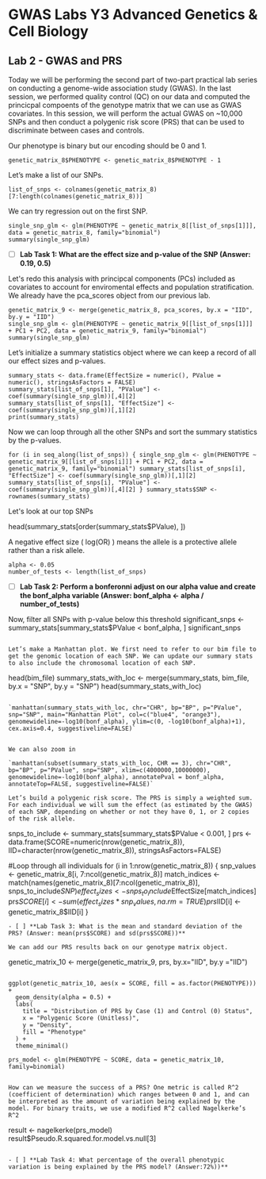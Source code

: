 # GWAS Labs Y3 Advanced Genetics & Cell Biology
## Lab 2 - GWAS and PRS
Today we will be performing the second part of two-part practical lab series on conducting a genome-wide association study (GWAS). In the last session, we performed quality control (QC) on our data and computed the princicpal compoents of the genotype matrix that we can use as GWAS covariates. In this session, we will perform the actual GWAS on ~10,000 SNPs and then conduct a polygenic risk score (PRS) that can be used to discriminate between cases and controls. 

Our phenotype is binary but our encoding should be 0 and 1. 

`genetic_matrix_8$PHENOTYPE <- genetic_matrix_8$PHENOTYPE - 1`

Let’s make a list of our SNPs.

`list_of_snps <- colnames(genetic_matrix_8)[7:length(colnames(genetic_matrix_8))]`
 
 We can try regression out on the first SNP. 

```
single_snp_glm <- glm(PHENOTYPE ~ genetic_matrix_8[[list_of_snps[1]]], data = genetic_matrix_8, family="binomial")
summary(single_snp_glm)
```

- [ ] **Lab Task 1: What are the effect size and p-value of the SNP (Answer: 0.19, 0.5)**

Let's redo this analysis with principcal components (PCs) included as covariates to account for enviromental effects and population stratification. We already have the pca_scores object from our previous lab. 

```
genetic_matrix_9 <- merge(genetic_matrix_8, pca_scores, by.x = "IID", by.y = "IID") 
single_snp_glm <- glm(PHENOTYPE ~ genetic_matrix_9[[list_of_snps[1]]] + PC1 + PC2, data = genetic_matrix_9, family="binomial")
summary(single_snp_glm)
```

 Let’s initialize a summary statistics object where we can keep a record of all our effect sizes and p-values. 

```
summary_stats <- data.frame(EffectSize = numeric(), PValue = numeric(), stringsAsFactors = FALSE)
summary_stats[list_of_snps[1], "PValue"] <- coef(summary(single_snp_glm))[,4][2]
summary_stats[list_of_snps[1], "EffectSize"] <- coef(summary(single_snp_glm))[,1][2]
print(summary_stats)
```     



Now we can loop through all the other SNPs and sort the summary statistics by the p-values. 

`for (i in seq_along(list_of_snps)) {
single_snp_glm <- glm(PHENOTYPE ~ genetic_matrix_9[[list_of_snps[i]]] + PC1 + PC2, data = genetic_matrix_9, family="binomial")
summary_stats[list_of_snps[i], "EffectSize"] <- coef(summary(single_snp_glm))[,1][2]
summary_stats[list_of_snps[i], "PValue"] <- coef(summary(single_snp_glm))[,4][2]
}
summary_stats$SNP <- rownames(summary_stats)
`

Let's look at our top SNPs

head(summary_stats[order(summary_stats$PValue), ])

A negative effect size ( log(OR) ) means the allele is a protective allele rather than a risk allele. 

```
alpha <- 0.05
number_of_tests <- length(list_of_snps)
```

- [ ] **Lab Task 2: Perform a bonferonni adjust on our alpha value and create the bonf_alpha variable (Answer: bonf_alpha <- alpha / number_of_tests)**


Now, filter all SNPs with p-value below this threshold
significant_snps <- summary_stats[summary_stats$PValue < bonf_alpha, ]
significant_snps
```

Let’s make a Manhattan plot. We first need to refer to our bim file to get the genomic location of each SNP. We can update our summary stats to also include the chromosomal location of each SNP. 

```
head(bim_file)
summary_stats_with_loc <- merge(summary_stats, bim_file, by.x = "SNP", by.y = "SNP")
head(summary_stats_with_loc)
```

`manhattan(summary_stats_with_loc, chr="CHR", bp="BP", p="PValue", snp="SNP", main="Manhattan Plot", col=c("blue4", "orange3"), genomewideline=-log10(bonf_alpha), ylim=c(0, -log10(bonf_alpha)+1), cex.axis=0.4, suggestiveline=FALSE)`


We can also zoom in

`manhattan(subset(summary_stats_with_loc, CHR == 3), chr="CHR", bp="BP", p="PValue", snp="SNP", xlim=c(4000000,10000000), genomewideline=-log10(bonf_alpha), annotatePval = bonf_alpha, annotateTop=FALSE, suggestiveline=FALSE)`

Let’s build a polygenic risk score. The PRS is simply a weighted sum. For each individual we will sum the effect (as estimated by the GWAS) of each SNP, depending on whether or not they have 0, 1, or 2 copies of the risk allele. 

```
snps_to_include <- summary_stats[summary_stats$PValue < 0.001, ]
prs <- data.frame(SCORE=numeric(nrow(genetic_matrix_8)), IID=character(nrow(genetic_matrix_8)), stringsAsFactors=FALSE)

#Loop through all individuals
for (i in 1:nrow(genetic_matrix_8)) {
snp_values <- genetic_matrix_8[i, 7:ncol(genetic_matrix_8)]
match_indices <- match(names(genetic_matrix_8)[7:ncol(genetic_matrix_8)], snps_to_include$SNP)
effect_sizes <- snps_to_include$EffectSize[match_indices]
prs$SCORE[i] <- sum(effect_sizes * snp_values, na.rm = TRUE)
prs$IID[i] <- genetic_matrix_8$IID[i]
}
```
- [ ] **Lab Task 3: What is the mean and standard deviation of the PRS? (Answer: mean(prs$SCORE) and sd(prs$SCORE))**

We can add our PRS results back on our genotype matrix object.

```
genetic_matrix_10 <- merge(genetic_matrix_9, prs, by.x="IID", by.y ="IID")
```

ggplot(genetic_matrix_10, aes(x = SCORE, fill = as.factor(PHENOTYPE))) +
  geom_density(alpha = 0.5) +
  labs(
    title = "Distribution of PRS by Case (1) and Control (0) Status",
    x = "Polygenic Score (Unitless)",
    y = "Density",
    fill = "Phenotype"
  ) +
  theme_minimal()

prs_model <- glm(PHENOTYPE ~ SCORE, data = genetic_matrix_10, family=binomial)


How can we measure the success of a PRS? One metric is called R^2 (coefficient of determination) which ranges between 0 and 1, and can be interpreted as the amount of variation being explained by the model. For binary traits, we use a modified R^2 called Nagelkerke’s R^2 

```
result <- nagelkerke(prs_model)
result$Pseudo.R.squared.for.model.vs.null[3]
```

- [ ] **Lab Task 4: What percentage of the overall phenotypic variation is being explained by the PRS model? (Answer:72%))**

